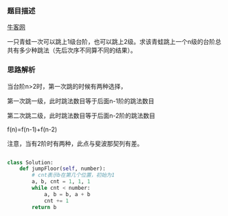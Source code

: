 ### 题目描述

[牛客网](https://www.nowcoder.com/practice/8c82a5b80378478f9484d87d1c5f12a4?tpId=13&tqId=11161&tPage=1&rp=1&ru=%2Fta%2Fcoding-interviews&qru=%2Fta%2Fcoding-interviews%2Fquestion-ranking)

一只青蛙一次可以跳上1级台阶，也可以跳上2级。求该青蛙跳上一个n级的台阶总共有多少种跳法（先后次序不同算不同的结果）。

### 思路解析

当台阶n>2时，第一次跳的时候有两种选择，

第一次跳一级，此时跳法数目等于后面n-1阶的跳法数目

第二次跳二级，此时跳法数目等于后面n-2阶的跳法数目

f(n)=f(n-1)+f(n-2)

注意，当有2阶时有两种，此点与斐波那契列有差。

```python

class Solution:
    def jumpFloor(self, number):
        # cnt表示b在第几个位置，初始为1 
        a, b, cnt = 1, 1, 1
        while cnt < number:
            a, b = b, a + b
            cnt += 1
        return b


```
